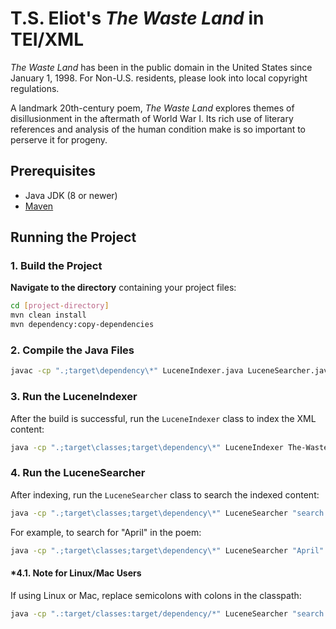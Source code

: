 # T.S. Eliot's *The Waste Land* in TEI/XML
*The Waste Land* has been in the public domain in the United States since January 1, 1998. For Non-U.S. residents, please look into local copyright regulations.

A landmark 20th-century poem, *The Waste Land* explores themes of disillusionment in the aftermath of World War I. 
Its rich use of literary references and analysis of the human condition make is so important to perserve it for progeny.

## Prerequisites
- Java JDK (8 or newer)
- [Maven](https://maven.apache.org/download.cgi)

## Running the Project

### 1. Build the Project
**Navigate to the directory** containing your project files:
   ```sh
cd [project-directory]
mvn clean install
mvn dependency:copy-dependencies
   ```

### 2. Compile the Java Files
 ```sh
javac -cp ".;target\dependency\*" LuceneIndexer.java LuceneSearcher.java XMLParser.java
   ```

### 3. Run the LuceneIndexer
After the build is successful, run the `LuceneIndexer` class to index the XML content:
```sh
java -cp ".;target\classes;target\dependency\*" LuceneIndexer The-Waste-Land.xml
```

### 4. Run the LuceneSearcher
After indexing, run the `LuceneSearcher` class to search the indexed content:
```sh
java -cp ".;target\classes;target\dependency\*" LuceneSearcher "search term"
```

For example, to search for "April" in the poem:
```sh
java -cp ".;target\classes;target\dependency\*" LuceneSearcher "April"
```

#### *4.1. Note for Linux/Mac Users
If using Linux or Mac, replace semicolons with colons in the classpath:
```sh
java -cp ".:target/classes:target/dependency/*" LuceneSearcher "search term"
```
